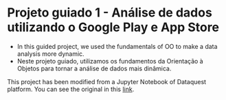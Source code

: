 # Projeto guiado 1 - Análise de dados utilizando o Google Play e App Store

- In this guided project, we used the fundamentals of OO to make a data analysis more dynamic.
- Neste projeto guiado, utilizamos os fundamentos da Orientação à Objetos para tornar a análise de dados mais dinâmica.

This project has been modified from a Jupyter Notebook of Dataquest platform. You can see the original in this [link](https://github.com/dataquestio/solutions/blob/master/Mission350Solutions.ipynb).
